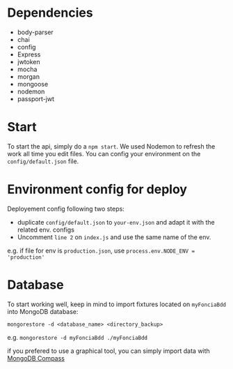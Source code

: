 

# Dependencies

- body-parser
- chai
- config
- Express
- jwtoken
- mocha
- morgan
- mongoose
- nodemon
- passport-jwt

# Start

To start the api, simply do a `npm start`. We used Nodemon to refresh the work all time you edit files.
You can config your environment on the `config/default.json` file.

# Environment config for deploy

Deployement config following two steps:

- duplicate `config/default.json` to `your-env.json` and adapt it with the related env. configs
- Uncomment `line 2` on `index.js` and use the same name of the env.

e.g. if file for env is `production.json`, use `process.env.NODE_ENV = 'production'`

# Database

To start working well, keep in mind to import fixtures located on `myFonciaBdd` into MongoDB database:

```shell
mongorestore -d <database_name> <directory_backup>
```

e.g. `mongorestore -d myFonciaBdd ./myFonciaBdd`

if you prefered to use a graphical tool, you can simply import data with [MongoDB Compass](https://www.mongodb.com/products/compass)